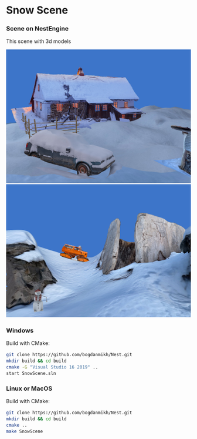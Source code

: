 # Snow Scene

### Scene on NestEngine 

This scene with 3d models

<img src="Screenshot1.png" width="900" alt="Reduced image">
<img src="Screenshot2.png" width="900" alt="Reduced image">

### Windows
Build with CMake:
``` sh
git clone https://github.com/bogdanmikh/Nest.git
mkdir build && cd build
cmake -G "Visual Studio 16 2019" ..
start SnowScene.sln
```

### Linux or MacOS
Build with CMake:
``` sh
git clone https://github.com/bogdanmikh/Nest.git
mkdir build && cd build
cmake ..
make SnowScene
```